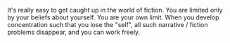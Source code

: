 It's really easy to get caught up in the world of fiction.
You are limited only by your beliefs about yourself.
You are your own limit.
When you develop concentration such that you lose the "self", all such narrative / fiction problems disappear, and you can work freely.
